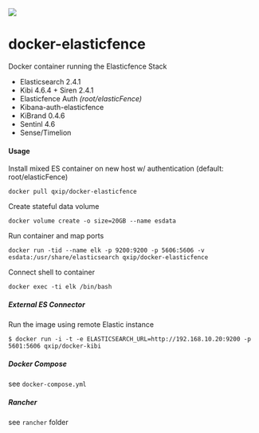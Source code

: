 <img src="https://avatars3.githubusercontent.com/u/12463357?v=3" />

# docker-elasticfence
Docker container running the Elasticfence Stack

- Elasticsearch 2.4.1 
- Kibi 4.6.4 + Siren 2.4.1
- Elasticfence Auth _(root/elasticFence)_
- Kibana-auth-elasticfence
- KiBrand 0.4.6
- Sentinl 4.6
- Sense/Timelion

#### Usage

Install mixed ES container on new host w/ authentication (default: root/elasticFence)
```
docker pull qxip/docker-elasticfence
```
Create stateful data volume
```
docker volume create -o size=20GB --name esdata
```
Run container and map ports
```
docker run -tid --name elk -p 9200:9200 -p 5606:5606 -v esdata:/usr/share/elasticsearch qxip/docker-elasticfence
```
Connect shell to container
```
docker exec -ti elk /bin/bash
```

##### External ES Connector

Run the image using remote Elastic instance
```
$ docker run -i -t -e ELASTICSEARCH_URL=http://192.168.10.20:9200 -p 5601:5606 qxip/docker-kibi
```

##### Docker Compose

see ```docker-compose.yml```

##### Rancher

see ```rancher``` folder
